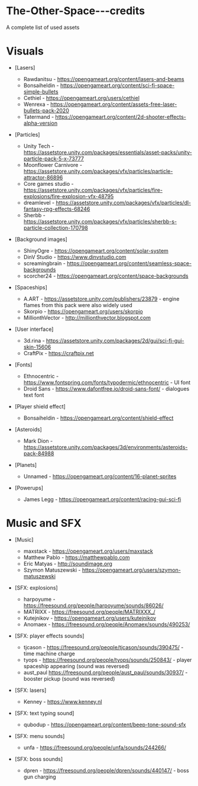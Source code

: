 # The-Other-Space---credits
A complete list of used assets

# Visuals

- [Lasers]
  - Rawdanitsu - https://opengameart.org/content/lasers-and-beams
  - Bonsaiheldin - https://opengameart.org/content/sci-fi-space-simple-bullets
  - Cethiel - https://opengameart.org/users/cethiel
  - Wenrexa - https://opengameart.org/content/assets-free-laser-bullets-pack-2020
  - Tatermand - https://opengameart.org/content/2d-shooter-effects-alpha-version

- [Particles]
  - Unity Tech - https://assetstore.unity.com/packages/essentials/asset-packs/unity-particle-pack-5-x-73777
  - Moonflower Carnivore - https://assetstore.unity.com/packages/vfx/particles/particle-attractor-86896
  - Core games studio - https://assetstore.unity.com/packages/vfx/particles/fire-explosions/fire-explosion-vfx-48795
  - dreamlevel - https://assetstore.unity.com/packages/vfx/particles/dl-fantasy-rpg-effects-68246
  - Sherbb - https://assetstore.unity.com/packages/vfx/particles/sherbb-s-particle-collection-170798

- [Background images]
  - ShinyOgre - https://opengameart.org/content/solar-system
  - DinV Studio - https://www.dinvstudio.com
  - screamingbrain - https://opengameart.org/content/seamless-space-backgrounds
  - scorcher24 - https://opengameart.org/content/space-backgrounds

- [Spaceships]
  - A.ART - https://assetstore.unity.com/publishers/23879 - engine flames from this pack were also widely used
  - Skorpio - https://opengameart.org/users/skorpio
  - MillionthVector - http://millionthvector.blogspot.com

- [User interface]
  - 3d.rina - https://assetstore.unity.com/packages/2d/gui/sci-fi-gui-skin-15606
  - CraftPix - https://craftpix.net

- [Fonts]
  - Ethnocentric - https://www.fontspring.com/fonts/typodermic/ethnocentric - UI font
  - Droid Sans - https://www.dafontfree.io/droid-sans-font/ - dialogues text font

- [Player shield effect]
  - Bonsaiheldin - https://opengameart.org/content/shield-effect

- [Asteroids]
  - Mark Dion - https://assetstore.unity.com/packages/3d/environments/asteroids-pack-84988

- [Planets]
  - Unnamed - https://opengameart.org/content/16-planet-sprites

- [Powerups]
  - James Legg - https://opengameart.org/content/racing-gui-sci-fi

# Music and SFX

- [Music]
  - maxstack - https://opengameart.org/users/maxstack
  - Matthew Pablo - https://matthewpablo.com
  - Eric Matyas - http://soundimage.org
  - Szymon Matuszewski - https://opengameart.org/users/szymon-matuszewski

- [SFX: explosions]
  - harpoyume - https://freesound.org/people/harpoyume/sounds/86026/
  - MATRIXX - https://freesound.org/people/MATRIXXX_/
  - Kutejnikov - https://opengameart.org/users/kutejnikov
  - Anomaex - https://freesound.org/people/Anomaex/sounds/490253/

- [SFX: player effects sounds]
  - tjcason - https://freesound.org/people/tjcason/sounds/390475/ - time machine charge
  - tyops - https://freesound.org/people/tyops/sounds/250843/ - player spaceship appearing (sound was reversed)
  - aust_paul https://freesound.org/people/aust_paul/sounds/30937/ - booster pickup (sound was reversed)

- [SFX: lasers]
  - Kenney - https://www.kenney.nl

- [SFX: text typing sound]
  - qubodup - https://opengameart.org/content/beep-tone-sound-sfx

- [SFX: menu sounds]
  - unfa - https://freesound.org/people/unfa/sounds/244266/

- [SFX: boss sounds]
  - dpren - https://freesound.org/people/dpren/sounds/440147/ - boss gun charging
